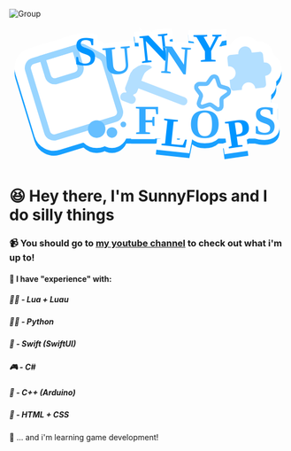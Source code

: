 ![Group](https://github.com/user-attachments/assets/dd5edb4c-1426-4198-8e1a-d6480dc9df7d)<?xml version="1.0" encoding="UTF-8"?>
<svg width="684px" height="360px" viewBox="0 0 684 360" version="1.1" xmlns="http://www.w3.org/2000/svg" xmlns:xlink="http://www.w3.org/1999/xlink">
    <title>Group</title>
    <g id="Page-1" stroke="none" stroke-width="1" fill="none" fill-rule="evenodd">
        <g id="Result" transform="translate(39, 18.2633)">
            <g id="ForeShadow" transform="translate(0, 12)">
                <g id="Floppy-Disk-Copy" transform="translate(119.7035, 157.7367) rotate(-17) translate(-119.7035, -157.7367)translate(34, 67.7367)" stroke="#19A0FF" stroke-width="40">
                    <path d="M127.487437,-20 C127.801671,-20 128.114763,-19.9950995 128.428026,-19.9853737 C137.588174,-19.8925681 144.442671,-16.2759726 149.387808,-11.1072871 L181.520446,21.0208153 C183.433934,22.9343036 185.032079,25.0437377 186.319776,27.2827044 C189.529666,32.0602281 191.407035,37.8104023 191.407035,44 L191.407035,170 C191.407035,178.284271 188.049171,185.784271 182.620239,191.213203 C177.191306,196.642136 169.691306,200 161.407035,200 L10,200 C1.71572875,200 -5.78427125,196.642136 -11.2132034,191.213203 C-16.6421356,185.784271 -20,178.284271 -20,170 L-20,10 C-20,1.71572875 -16.6421356,-5.78427125 -11.2132034,-11.2132034 C-5.78427125,-16.6421356 1.71572875,-20 10,-20 L127.487437,-20 Z" id="Combined-Shape"></path>
                </g>
                <text id="S-Sunny" stroke="#19A0FF" stroke-width="25" font-family="ARCO" font-size="100" font-weight="bold" fill="#19A0FF">
                    <tspan x="117" y="96.7367453">S</tspan>
                </text>
                <text id="S-Flops" stroke="#19A0FF" stroke-width="25" font-family="ARCO" font-size="100" font-weight="bold" fill="#19A0FF">
                    <tspan x="561" y="266.736745">S</tspan>
                </text>
                <text id="U-Copy" stroke="#19A0FF" stroke-width="25" transform="translate(230.5, 86.2367) rotate(-5) translate(-230.5, -86.2367)" font-family="ARCO" font-size="100" font-weight="bold" fill="#19A0FF">
                    <tspan x="190" y="117.736745">U</tspan>
                </text>
                <text id="N1" stroke="#19A0FF" stroke-width="25" transform="translate(320.5, 56.2367) rotate(-6) translate(-320.5, -56.2367)" font-family="ARCO" font-size="100" font-weight="bold" fill="#19A0FF">
                    <tspan x="282" y="87.7367453">N</tspan>
                </text>
                <text id="N2" stroke="#19A0FF" stroke-width="25" transform="translate(372.5, 86.2367) rotate(4) translate(-372.5, -86.2367)" font-family="ARCO" font-size="100" font-weight="bold" fill="#19A0FF">
                    <tspan x="334" y="117.736745">N</tspan>
                </text>
                <text id="Y-Copy" stroke="#19A0FF" stroke-width="25" transform="translate(453, 56.2367) rotate(-1) translate(-453, -56.2367)" font-family="ARCO" font-size="100" font-weight="bold" fill="#19A0FF">
                    <tspan x="412" y="87.7367453">Y</tspan>
                </text>
                <text id="F-Copy" stroke="#19A0FF" stroke-width="25" font-family="ARCO" font-size="100" font-weight="bold" fill="#19A0FF">
                    <tspan x="270" y="264.736745">F</tspan>
                </text>
                <text id="L-Copy" stroke="#19A0FF" stroke-width="25" transform="translate(366, 264.2367) rotate(6) translate(-366, -264.2367)" font-family="ARCO" font-size="100" font-weight="bold" fill="#19A0FF">
                    <tspan x="336" y="295.736745">L</tspan>
                </text>
                <text id="O-Copy" stroke="#19A0FF" stroke-width="25" font-family="ARCO" font-size="100" font-weight="bold" fill="#19A0FF">
                    <tspan x="402" y="274.736745">O</tspan>
                </text>
                <text id="P-Copy" stroke="#19A0FF" stroke-width="25" transform="translate(527, 265.2367) rotate(-8) translate(-527, -265.2367)" font-family="ARCO" font-size="100" font-weight="bold" fill="#19A0FF">
                    <tspan x="493" y="296.736745">P</tspan>
                </text>
                <path d="M543.5,37.2367453 C551.508129,37.2367453 558.758129,40.4826809 564.006097,45.7306487 C566.411415,48.1359673 568.396168,50.9618516 569.84059,54.0885365 L569.907,54.236 L579,54.2367453 C584.507921,54.2367453 589.5085,56.4089328 593.191813,59.9433828 L593.495689,60.2410563 C597.205459,63.9508267 599.5,69.0758267 599.5,74.7365851 L599.500118,83.9166661 C602.600295,85.3274439 605.383227,87.2453212 607.754024,89.5453867 C613.193604,94.8226795 616.5,102.142485 616.5,110.236745 C616.5,118.244874 613.254064,125.494874 608.006097,130.742842 C605.629267,133.119672 602.841774,135.085839 599.75918,136.525785 L599.499128,146.927868 C599.44812,152.512961 597.163665,157.564458 593.495689,161.232434 C589.785919,164.942205 584.660919,167.236745 579,167.236745 L547.041353,167.236745 L547.041353,154.736745 C547.041353,153.620756 546.589009,152.610418 545.857668,151.879077 C545.126327,151.147736 544.115989,150.695392 543,150.695392 C541.884011,150.695392 540.873673,151.147736 540.142332,151.879077 C539.410991,152.610418 538.958647,153.620756 538.958647,154.736745 L538.958647,167.236745 L507,167.236745 C501.339081,167.236745 496.214081,164.942205 492.504311,161.232434 C488.794541,157.522664 486.5,152.397664 486.5,146.736745 L486.5,114.778099 L499,114.778099 C500.115989,114.778099 501.126327,114.325755 501.857668,113.594414 C502.589009,112.863073 503.041353,111.852734 503.041353,110.736745 C503.041353,109.620756 502.589009,108.610418 501.857668,107.879077 C501.126327,107.147736 500.115989,106.695392 499,106.695392 L486.5,106.695392 L486.5,74.7367453 C486.5,69.0758267 488.794541,63.9508267 492.504311,60.2410563 C496.214081,56.531286 501.339081,54.2367453 507.000471,54.2367454 L517.092,54.237 L517.15941,54.0885365 C518.538176,51.1039737 520.409269,48.3934873 522.668523,46.0612422 L522.993903,45.7306487 C528.241871,40.4826809 535.491871,37.2367453 543.5,37.2367453 Z" id="Extension" stroke="#19A0FF" stroke-width="25" fill="#19A0FF" transform="translate(551.5, 102.2367) rotate(-6) translate(-551.5, -102.2367)"></path>
                <path d="M596,50.7367453 C600.418278,50.7367453 604,54.3184673 604,58.7367453 L604,268.736745 C604,273.155023 600.418278,276.736745 596,276.736745 L41,276.736745 C36.581722,276.736745 33,273.155023 33,268.736745 L33,188.736745 L8,188.736745 C3.581722,188.736745 0,185.155023 0,180.736745 L0,76.7367453 C0,72.3184673 3.581722,68.7367453 8,68.7367453 L33,68.7367453 L33,58.7367453 C33,54.3184673 36.581722,50.7367453 41,50.7367453 L596,50.7367453 Z" id="shape" fill="#19A0FF"></path>
                <circle id="Oval-Copy-6" stroke="#19A0FF" stroke-width="25" fill="#19A0FF" cx="241" cy="241.736745" r="19.5"></circle>
                <circle id="Oval-Copy-5" stroke="#19A0FF" stroke-width="25" fill="#19A0FF" cx="213" cy="261.736745" r="25.5"></circle>
                <circle id="Oval-Copy-2" stroke="#19A0FF" stroke-width="25" fill="#19A0FF" cx="175.5" cy="253.236745" r="34"></circle>
            </g>
            <g id="Foreground">
                <g id="Floppy-Disk-Copy" transform="translate(119.7035, 157.7367) rotate(-17) translate(-119.7035, -157.7367)translate(34, 67.7367)" stroke="#FFFFFF" stroke-width="40">
                    <path d="M127.487437,-20 C127.801671,-20 128.114763,-19.9950995 128.428026,-19.9853737 C137.588174,-19.8925681 144.442671,-16.2759726 149.387808,-11.1072871 L181.520446,21.0208153 C183.433934,22.9343036 185.032079,25.0437377 186.319776,27.2827044 C189.529666,32.0602281 191.407035,37.8104023 191.407035,44 L191.407035,170 C191.407035,178.284271 188.049171,185.784271 182.620239,191.213203 C177.191306,196.642136 169.691306,200 161.407035,200 L10,200 C1.71572875,200 -5.78427125,196.642136 -11.2132034,191.213203 C-16.6421356,185.784271 -20,178.284271 -20,170 L-20,10 C-20,1.71572875 -16.6421356,-5.78427125 -11.2132034,-11.2132034 C-5.78427125,-16.6421356 1.71572875,-20 10,-20 L127.487437,-20 Z" id="Combined-Shape"></path>
                </g>
                <text id="S-Sunny" stroke="#FFFFFF" stroke-width="25" font-family="ARCO" font-size="100" font-weight="bold" fill="#FFFFFF">
                    <tspan x="117" y="96.7367453">S</tspan>
                </text>
                <text id="S-Flops" stroke="#FFFFFF" stroke-width="25" font-family="ARCO" font-size="100" font-weight="bold" fill="#FFFFFF">
                    <tspan x="561" y="266.736745">S</tspan>
                </text>
                <text id="U-Copy" stroke="#FFFFFF" stroke-width="25" transform="translate(230.5, 86.2367) rotate(-5) translate(-230.5, -86.2367)" font-family="ARCO" font-size="100" font-weight="bold" fill="#FFFFFF">
                    <tspan x="190" y="117.736745">U</tspan>
                </text>
                <text id="N1" stroke="#FFFFFF" stroke-width="25" transform="translate(320.5, 56.2367) rotate(-6) translate(-320.5, -56.2367)" font-family="ARCO" font-size="100" font-weight="bold" fill="#FFFFFF">
                    <tspan x="282" y="87.7367453">N</tspan>
                </text>
                <text id="N2" stroke="#FFFFFF" stroke-width="25" transform="translate(372.5, 86.2367) rotate(4) translate(-372.5, -86.2367)" font-family="ARCO" font-size="100" font-weight="bold" fill="#FFFFFF">
                    <tspan x="334" y="117.736745">N</tspan>
                </text>
                <text id="Y-Copy" stroke="#FFFFFF" stroke-width="25" transform="translate(453, 56.2367) rotate(-1) translate(-453, -56.2367)" font-family="ARCO" font-size="100" font-weight="bold" fill="#FFFFFF">
                    <tspan x="412" y="87.7367453">Y</tspan>
                </text>
                <text id="F-Copy" stroke="#FFFFFF" stroke-width="25" font-family="ARCO" font-size="100" font-weight="bold" fill="#FFFFFF">
                    <tspan x="270" y="264.736745">F</tspan>
                </text>
                <text id="L-Copy" stroke="#FFFFFF" stroke-width="25" transform="translate(366, 264.2367) rotate(6) translate(-366, -264.2367)" font-family="ARCO" font-size="100" font-weight="bold" fill="#FFFFFF">
                    <tspan x="336" y="295.736745">L</tspan>
                </text>
                <text id="O-Copy" stroke="#FFFFFF" stroke-width="25" font-family="ARCO" font-size="100" font-weight="bold" fill="#FFFFFF">
                    <tspan x="402" y="274.736745">O</tspan>
                </text>
                <text id="P-Copy" stroke="#FFFFFF" stroke-width="25" transform="translate(527, 265.2367) rotate(-8) translate(-527, -265.2367)" font-family="ARCO" font-size="100" font-weight="bold" fill="#FFFFFF">
                    <tspan x="493" y="296.736745">P</tspan>
                </text>
                <path d="M543.5,37.2367453 C551.508129,37.2367453 558.758129,40.4826809 564.006097,45.7306487 C566.411415,48.1359673 568.396168,50.9618516 569.84059,54.0885365 L569.907,54.236 L579,54.2367453 C584.507921,54.2367453 589.5085,56.4089328 593.191813,59.9433828 L593.495689,60.2410563 C597.205459,63.9508267 599.5,69.0758267 599.5,74.7365851 L599.500118,83.9166661 C602.600295,85.3274439 605.383227,87.2453212 607.754024,89.5453867 C613.193604,94.8226795 616.5,102.142485 616.5,110.236745 C616.5,118.244874 613.254064,125.494874 608.006097,130.742842 C605.629267,133.119672 602.841774,135.085839 599.75918,136.525785 L599.499128,146.927868 C599.44812,152.512961 597.163665,157.564458 593.495689,161.232434 C589.785919,164.942205 584.660919,167.236745 579,167.236745 L547.041353,167.236745 L547.041353,154.736745 C547.041353,153.620756 546.589009,152.610418 545.857668,151.879077 C545.126327,151.147736 544.115989,150.695392 543,150.695392 C541.884011,150.695392 540.873673,151.147736 540.142332,151.879077 C539.410991,152.610418 538.958647,153.620756 538.958647,154.736745 L538.958647,167.236745 L507,167.236745 C501.339081,167.236745 496.214081,164.942205 492.504311,161.232434 C488.794541,157.522664 486.5,152.397664 486.5,146.736745 L486.5,114.778099 L499,114.778099 C500.115989,114.778099 501.126327,114.325755 501.857668,113.594414 C502.589009,112.863073 503.041353,111.852734 503.041353,110.736745 C503.041353,109.620756 502.589009,108.610418 501.857668,107.879077 C501.126327,107.147736 500.115989,106.695392 499,106.695392 L486.5,106.695392 L486.5,74.7367453 C486.5,69.0758267 488.794541,63.9508267 492.504311,60.2410563 C496.214081,56.531286 501.339081,54.2367453 507.000471,54.2367454 L517.092,54.237 L517.15941,54.0885365 C518.538176,51.1039737 520.409269,48.3934873 522.668523,46.0612422 L522.993903,45.7306487 C528.241871,40.4826809 535.491871,37.2367453 543.5,37.2367453 Z" id="Extension" stroke="#FFFFFF" stroke-width="25" fill="#FFFFFF" transform="translate(551.5, 102.2367) rotate(-6) translate(-551.5, -102.2367)"></path>
                <circle id="Oval-Copy-6" stroke="#FFFFFF" stroke-width="25" fill="#FFFFFF" cx="241" cy="241.736745" r="19.5"></circle>
                <circle id="Oval-Copy-5" stroke="#FFFFFF" stroke-width="25" fill="#FFFFFF" cx="213" cy="261.736745" r="25.5"></circle>
                <circle id="Oval-Copy-2" stroke="#FFFFFF" stroke-width="25" fill="#FFFFFF" cx="175.5" cy="253.236745" r="34"></circle>
                <path d="M596,50.7367453 C600.418278,50.7367453 604,54.3184673 604,58.7367453 L604,268.736745 C604,273.155023 600.418278,276.736745 596,276.736745 L41,276.736745 C36.581722,276.736745 33,273.155023 33,268.736745 L33,188.736745 L8,188.736745 C3.581722,188.736745 0,185.155023 0,180.736745 L0,76.7367453 C0,72.3184673 3.581722,68.7367453 8,68.7367453 L33,68.7367453 L33,58.7367453 C33,54.3184673 36.581722,50.7367453 41,50.7367453 L596,50.7367453 Z" id="shape" fill="#FFFFFF"></path>
                <g id="Floppy-Disk" transform="translate(119.7035, 157.7367) rotate(-17) translate(-119.7035, -157.7367)translate(34, 67.7367)" stroke="#99D5FF" stroke-width="15">
                    <path d="M127.487437,-7.5 C127.71544,-7.5 127.942417,-7.49559969 128.169264,-7.48689207 C133.563982,-7.45859759 137.621138,-5.37947537 140.506226,-2.30581072 L172.681611,29.85965 C173.905899,31.0839383 174.909594,32.4452934 175.695184,33.8931977 C177.71681,36.7481149 178.907035,40.2348697 178.907035,44 L178.907035,170 C178.907035,174.832492 176.948281,179.207492 173.781404,182.374369 C170.614527,185.541246 166.239527,187.5 161.407035,187.5 L10,187.5 C5.16750844,187.5 0.792508439,185.541246 -2.37436867,182.374369 C-5.54124578,179.207492 -7.5,174.832492 -7.5,170 L-7.5,10 C-7.5,5.16750844 -5.54124578,0.792508439 -2.37436867,-2.37436867 C0.792508439,-5.54124578 5.16750844,-7.5 10,-7.5 Z" id="Combined-Shape"></path>
                    <path d="M117.851759,-7.5 L117.851759,38.8442211 C117.851759,43.6767127 115.893005,48.0517127 112.726127,51.2185898 C109.55925,54.3854669 105.18425,56.3442211 100.351759,56.3442211 L52.0603015,56.3442211 C47.2278099,56.3442211 42.8528099,54.3854669 39.6859328,51.2185898 C36.5190557,48.0517127 34.5603015,43.6767127 34.5603015,38.8442211 L34.5603015,-7.5 L117.851759,-7.5 Z" id="Combined-Shape"></path>
                </g>
                <path d="M543.5,49.7367453 C552.612698,49.7367453 560,57.124047 560,66.2367453 C560,66.4042582 559.997504,66.571188 559.992546,66.7374996 L579,66.7367453 C583.418278,66.7367453 587,70.3184673 587,74.7367453 L587.000244,93.7441692 C587.166225,93.7392316 587.332822,93.7367453 587.5,93.7367453 C596.612698,93.7367453 604,101.124047 604,110.236745 C604,119.349444 596.612698,126.736745 587.5,126.736745 C587.332822,126.736745 587.166225,126.734259 587.000244,126.729321 L587,146.736745 C587,151.155023 583.418278,154.736745 579,154.736745 L559.541353,154.736745 C559.541353,145.601208 552.135537,138.195392 543,138.195392 C533.864463,138.195392 526.458647,145.601208 526.458647,154.736745 L507,154.736745 C502.581722,154.736745 499,151.155023 499,146.736745 L499,127.278099 C508.135537,127.278099 515.541353,119.872283 515.541353,110.736745 C515.541353,101.601208 508.135537,94.195392 499,94.195392 L499,74.7367453 C499,70.3184673 502.581722,66.7367453 507,66.7367453 L527.007454,66.7374996 C527.002496,66.571188 527,66.4042582 527,66.2367453 C527,57.124047 534.387302,49.7367453 543.5,49.7367453 Z" id="Extension" fill="#66BFFF" opacity="0.49983724" transform="translate(551.5, 102.2367) rotate(-6) translate(-551.5, -102.2367)"></path>
                <path d="M282.125183,80.668907 C287.648031,80.668907 292.125183,85.1460595 292.125183,90.668907 L295.312545,90.6691062 C296.769762,86.9494531 300.390752,84.3153536 304.626969,84.3153536 L327.628183,84.314907 L327.628755,83.8270177 L341.100432,83.8270177 C341.196935,83.8270177 341.291478,83.8354061 341.383373,83.8514937 C341.433859,83.8593384 341.484399,83.8702326 341.534862,83.8836581 L351.399957,86.5450936 C351.705357,86.5523973 352.012097,86.6463056 352.281692,86.8337373 C352.284652,86.8357953 352.287606,86.8378633 352.290552,86.8399411 L363.328915,94.6243716 L363.344478,94.6350337 L363.381496,94.6624897 L363.400755,94.6780177 L363.470648,94.7363491 C363.476622,94.7411215 363.482488,94.7463884 363.488324,94.7517054 L363.529312,94.7907657 L363.579884,94.8422617 L363.598059,94.8617305 C363.600617,94.8645514 363.603165,94.8673814 363.605704,94.8702204 L369.518762,101.482966 C369.799293,101.671247 370.023198,101.94894 370.142424,102.292738 L373.123026,111.008378 L373.131598,111.032981 L373.135635,111.047787 C373.155694,111.106459 373.172208,111.16549 373.18529,111.224646 L375.570699,121.234718 C375.601168,121.362539 375.615609,121.490442 375.615319,121.616313 C375.652074,121.871778 375.628357,122.139633 375.534564,122.399169 L374.052844,126.499281 C374.006478,126.627583 373.945518,126.746403 373.872514,126.854544 C373.824406,126.966131 373.761725,127.07426 373.685332,127.176361 C373.151227,127.890212 372.139559,128.035925 371.425709,127.50182 L371.416876,127.495164 L366.698755,123.914018 L359.330755,118.718018 L354.579604,116.487704 C354.489061,116.445181 354.404224,116.395419 354.325462,116.339431 L344.794755,115.331018 L333.344183,115.331907 L333.344483,229.465372 C333.344483,234.988219 328.867331,239.465372 323.344483,239.465372 C317.821636,239.465372 313.344483,234.988219 313.344483,229.465372 L313.344183,115.314907 L304.626969,115.315354 C300.665038,115.315354 297.241244,113.011316 295.622393,109.670046 L292.125183,109.669907 L292.121342,109.948812 C291.973115,115.342236 287.554423,119.668907 282.125183,119.668907 L281.125183,119.668907 C275.602336,119.668907 271.125183,115.191755 271.125183,109.668907 L271.125183,90.668907 C271.125183,85.1460595 275.602336,80.668907 281.125183,80.668907 L282.125183,80.668907 Z" id="Combined-Shape" fill="#B3DFFF" transform="translate(323.3785, 160.0671) rotate(-69) translate(-323.3785, -160.0671)"></path>
                <text id="S-Sunny" font-family="ARCO" font-size="100" font-weight="bold" fill="#0095FF">
                    <tspan x="120" y="96.7367453">S</tspan>
                </text>
                <text id="S-Flops" font-family="ARCO" font-size="100" font-weight="bold" fill="#33AAFF">
                    <tspan x="561" y="266.736745">S</tspan>
                </text>
                <text id="U" transform="translate(230.5, 86.2367) rotate(-5) translate(-230.5, -86.2367)" font-family="ARCO" font-size="100" font-weight="bold" fill="#33AAFF">
                    <tspan x="190" y="117.736745">U</tspan>
                </text>
                <text id="N1" transform="translate(320.5, 56.2367) rotate(-6) translate(-320.5, -56.2367)" font-family="ARCO" font-size="100" font-weight="bold" fill="#0095FF">
                    <tspan x="282" y="87.7367453">N</tspan>
                </text>
                <text id="N2" transform="translate(372.5, 86.2367) rotate(4) translate(-372.5, -86.2367)" font-family="ARCO" font-size="100" font-weight="bold" fill="#33AAFF">
                    <tspan x="334" y="117.736745">N</tspan>
                </text>
                <text id="Y" transform="translate(453, 56.2367) rotate(-1) translate(-453, -56.2367)" font-family="ARCO" font-size="100" font-weight="bold" fill="#0095FF">
                    <tspan x="412" y="87.7367453">Y</tspan>
                </text>
                <text id="F" font-family="ARCO" font-size="100" font-weight="bold" fill="#33AAFF">
                    <tspan x="270" y="264.736745">F</tspan>
                </text>
                <text id="L" transform="translate(366, 264.2367) rotate(6) translate(-366, -264.2367)" font-family="ARCO" font-size="100" font-weight="bold" fill="#0095FF">
                    <tspan x="336" y="295.736745">L</tspan>
                </text>
                <text id="O" font-family="ARCO" font-size="100" font-weight="bold" fill="#33AAFF">
                    <tspan x="402" y="274.736745">O</tspan>
                </text>
                <text id="P" transform="translate(527, 265.2367) rotate(-8) translate(-527, -265.2367)" font-family="ARCO" font-size="100" font-weight="bold" fill="#0095FF">
                    <tspan x="493" y="296.736745">P</tspan>
                </text>
                <path d="M454.777271,194.4439 L441.989051,201.167065 C438.078295,203.223071 433.241278,201.719499 431.185271,197.808742 C430.366559,196.251458 430.084041,194.467714 430.381456,192.733653 L432.823788,178.493761 C433.268892,175.898609 432.408504,173.250607 430.523015,171.41271 L420.177129,161.327962 C417.01326,158.243953 416.948521,153.179047 420.032531,150.015178 C421.2606,148.755309 422.869739,147.935412 424.610835,147.682415 L438.9085,145.604843 C441.514181,145.226216 443.766706,143.589661 444.932002,141.228513 L451.326111,128.272631 C453.28149,124.310602 458.078496,122.68389 462.040526,124.639268 C463.618227,125.41791 464.895247,126.694931 465.673889,128.272631 L472.067998,141.228513 C473.233294,143.589661 475.485819,145.226216 478.0915,145.604843 L492.389165,147.682415 C496.761523,148.317756 499.790975,152.377299 499.155634,156.749658 C498.902638,158.490754 498.082741,160.099894 496.822871,161.327962 L486.476985,171.41271 C484.591496,173.250607 483.731108,175.898609 484.176212,178.493761 L486.618544,192.733653 C487.365432,197.088344 484.44073,201.223992 480.086038,201.97088 C478.351977,202.268295 476.568232,201.985777 475.010949,201.167065 L462.222729,194.4439 C459.892137,193.218635 457.107863,193.218635 454.777271,194.4439 Z" id="Star" stroke="#66BFFF" stroke-width="10" transform="translate(458.5, 166.2367) rotate(9) translate(-458.5, -166.2367)"></path>
                <circle id="Oval" fill="#66BFFF" cx="241" cy="241.736745" r="7"></circle>
                <circle id="Oval" fill="#66BFFF" cx="213" cy="261.736745" r="13"></circle>
                <circle id="Oval" fill="#66BFFF" cx="175.5" cy="253.236745" r="21.5"></circle>
            </g>
        </g>
    </g>
</svg>

# 😆 Hey there, I'm SunnyFlops and I do silly things
### 📹 You should go to [my youtube channel](youtube.com/@SunnyFlops) to check out what i'm up to!

#### 💭 I have "experience" with:

##### 🏃‍♂️ - Lua + Luau
##### 🏃‍♂ - Python
##### 📱 - Swift (SwiftUI)
##### 🎮 - C#
##### 🤖 - C++ (Arduino) 
##### 📝 - HTML + CSS

👾 ... and i'm learning game development! 
